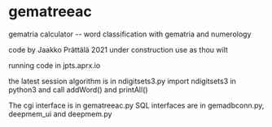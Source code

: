 # gematreeac
gematria calculator -- word classification with gematria and numerology

code by Jaakko Prättälä 2021
under construction
use as thou wilt

running code in jpts.aprx.io

the latest session algorithm is in ndigitsets3.py
import ndigitsets3 in python3 and call addWord() and printAll()

The cgi interface is in gematreeac.py
SQL interfaces are in gemadbconn.py, deepmem_ui and deepmem.py

